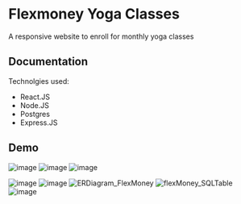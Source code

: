 
# Flexmoney Yoga Classes

A responsive website to enroll for monthly yoga classes


## Documentation

Technolgies used:
* React.JS
* Node.JS
* Postgres
* Express.JS

## Demo

![image](https://user-images.githubusercontent.com/45684049/207413698-c2a83b92-5854-4f3e-a644-1230011c0760.png)
![image](https://user-images.githubusercontent.com/45684049/207413855-09fd4f97-f835-4aa9-be6c-dc475f1e9b3e.png)
![image](https://user-images.githubusercontent.com/45684049/207413982-18edfd8f-96d6-434c-9be6-b85813342b56.png)

![image](https://user-images.githubusercontent.com/45684049/207414089-cca3e6af-8373-47e7-8a81-1ff97dfc569b.png)
![image](https://user-images.githubusercontent.com/45684049/207414228-7db5451e-8745-4180-9976-5a1a8e1fd575.png)
![ERDiagram_FlexMoney](https://user-images.githubusercontent.com/45684049/207414347-f304f01e-fe1c-4960-85b7-972a58c76277.png)
![flexMoney_SQLTable](https://user-images.githubusercontent.com/45684049/207414359-b5c147aa-1c2c-4937-b799-0124b28af0ac.png)
![image](https://user-images.githubusercontent.com/45684049/207415418-f0b409d9-f1ac-4a56-b1c2-54e987201470.png)
